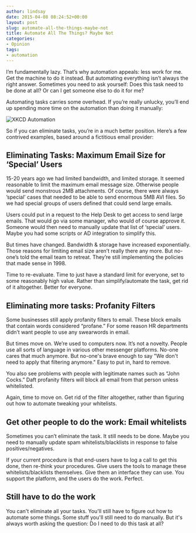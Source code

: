 ```yaml
---
author: lindsay
date: 2015-04-08 08:24:52+00:00
layout: post
slug: automate-all-the-things-maybe-not
title: Automate All The Things? Maybe Not
categories:
- Opinion
tags:
- automation
---
```


I’m fundamentally lazy. That’s why automation appeals: less work for me. Get the machine to do it instead. But automating everything isn’t always the right answer. Sometimes you need to ask yourself: Does this task need to be done at all? Or can I get someone else to do it for me?

Automating tasks carries some overhead. If you’re really unlucky, you’ll end up spending more time on the automation than doing it manually:

![XKCD Automation](https://imgs.xkcd.com/comics/automation.png)

So if you can eliminate tasks, you’re in a much better position. Here’s a few contrived examples, based around a fictitious email provider:

## Eliminating Tasks: Maximum Email Size for ‘Special’ Users

15-20 years ago we had limited bandwidth, and limited storage. It seemed reasonable to limit the maximum email message size. Otherwise people would send monstrous 2MB attachments. Of course, there were always ’special’ cases that needed to be able to send enormous 5MB AVI files. So we had special groups of users defined that could send large emails.

Users could put in a request to the Help Desk to get access to send large emails. That would go via some manager, who would of course approve it. Someone would then need to manually update that list of ‘special’ users. Maybe you had some scripts or AD integration to simplify this.

But times have changed. Bandwidth & storage have increased exponentially. Those reasons for limiting email size aren’t really there any more. But no-one’s told the email team to retreat. They’re still implementing the policies that made sense in 1998.

Time to re-evaluate. Time to just have a standard limit for everyone, set to some reasonably high value. Rather than simplify/automate the task, get rid of it altogether. Better for everyone.

## Eliminating more tasks: Profanity Filters

Some businesses still apply profanity filters to email. These block emails that contain words considered “profane.” For some reason HR departments didn’t want people to use any swearwords in email.

But times move on. We’re used to computers now. It’s not a novelty. People use all sorts of language in various other messenger platforms. No-one cares that much anymore. But no-one's brave enough to say "We don't need to apply that filtering anymore." Easy to put in, hard to remove.

You also see problems with people with legitimate names such as “John Cocks.” Daft profanity filters will block all email from that person unless whitelisted.

Again, time to move on. Get rid of the filter altogether, rather than figuring out how to automate tweaking your whitelists.

## Get other people to do the work: Email whitelists

Sometimes you can’t eliminate the task. It still needs to be done. Maybe you need to manually update spam whitelists/blacklists in response to false positives/negatives.

If your current procedure is that end-users have to log a call to get this done, then re-think your procedures. Give users the tools to manage these whitelists/blacklists themselves. Give them an interface they can use. You support the platform, and the users do the work. Perfect.

## Still have to do the work

You can't eliminate all your tasks. You'll still have to figure out how to automate some things. Some stuff you'll still need to do manually. But it's always worth asking the question: Do I need to do this task at all?
